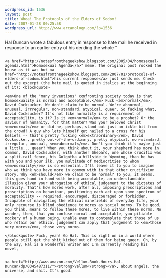 ```yaml
--- 
wordpress_id: 1536
layout: post
title: Whoa! The Protocols of the Elders of Sodom!
date: 2007-01-28 00:25:58
wordpress_url: http://www.arcanology.com/?p=1536
---
```

Hal Duncan wrote a fabulous entry in response to hate mail he received in response to an earlier entry of his deriding the whole "
                                                                                                                                                                                                                                                                                                                                                                                                                                                                                                                                                                                                                                                                                                                                                                                                                                                    
                                                                                                                                                                                                                                                                                                                                                                                                                                                                                                                                                                                                                                                                                                                                                                                                                                                    <a href="http://notesfromthegeekshow.blogspot.com/2005/04/homosexual-agenda.html">Homosexual Agenda</a>" meme. The original post rocked the house as it was but <a href="http://notesfromthegeekshow.blogspot.com/2007/01/protocols-of-elders-of-sodom.html">his current response</a> just sends me. Check out the excerpt (the hate mail is quoted in italics at the beginning of it): <blockquote>
                                                                                                                                                                                                                                                                                                                                                                                                                                                                                                                                                                                                                                                                                                                                                                                                                                                      <em>One of the "many inventions" confronting society today is that homosexuality is normal and acceptable.</em> Fuck <em>normal</em>, David Cocksucker. We don't claim to be normal. We're abnormal, unusual, irrregular, non-standard, atypical, queer. So fucking what, David Cocksucker? It's not like normality is a requirement of acceptability, is it? Is it <em>normal</em> to be a prophet? Or the saviour of humanity, for that matter? Was your beloved Christ <em>normal</em> or did he, perhaps, stand out just an ickle bit from the crowd? A guy who lets himself get nailed to a cross for his beliefs -- that's pretty fucking <em>extraordinary</em>, David Cocksucker, pretty out-of-the-ordinary, pretty atypical, non-standard, irregular, unusual, <em>abnormal</em>. Don't you think it's maybe just a little... queer? When you think about it, your shepherd has more in common, David Cocksucker, with another Shepard, one whose crucifix was a split-rail fence, his Golgotha a hillside in Wyoming, than he has with you and your ilk, you multitude of mediocrities to whom <em>normality</em> is so essential. I'll leave it to you to imagine who we think you have more in common with in that other crucifixion story. Why <em>should</em> we claim to be normal? To you, it seems, this goes hand in hand with being acceptable, an understandable illusion given your abrogation of ethical judgement to the dictates of morality. That's how mores work, after all, imposing prescriptions and proscriptions on behaviour, positioning each act upon some spectrum of acceptability -- required, encouraged, discouraged or forbidden. Incapable of navigating the ethical minefields of everyday life, your only recourse is blind obedience to mores as social norms. To be good, you think, means to follow these mores, to live within these norms. No wonder, then, that you confuse normal and acceptable, you pitiable mockery of a human being, unable even to contemplate that those of us who retain our ethical judgement can apply that judgement to <em>those very mores</em>, those very norms.
                                                                                                                                                                                                                                                                                                                                                                                                                                                                                                                                                                                                                                                                                                                                                                                                                                                    </blockquote> Fuck, yeah! Go Hal. This is right on in a world where people still get the shit kicked out of them for being queer. Oh, by the way, Hal is a wonderful writer and I'm currently reading his novel, 
                                                                                                                                                                                                                                                                                                                                                                                                                                                                                                                                                                                                                                                                                                                                                                                                                                                    
                                                                                                                                                                                                                                                                                                                                                                                                                                                                                                                                                                                                                                                                                                                                                                                                                                                    <a href="http://www.amazon.com/Vellum-Book-Hours-Hal-Duncan/dp/0345487311/"><strong>Vellum</strong></a>, about angels, the universe, and shit. It's good.